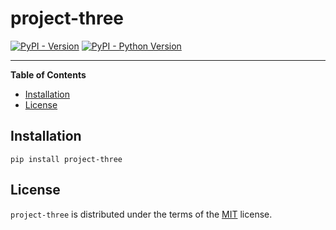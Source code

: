 # project-three

[![PyPI - Version](https://img.shields.io/pypi/v/project-three.svg)](https://pypi.org/project/project-three)
[![PyPI - Python Version](https://img.shields.io/pypi/pyversions/project-three.svg)](https://pypi.org/project/project-three)

-----

**Table of Contents**

- [Installation](#installation)
- [License](#license)

## Installation

```console
pip install project-three
```

## License

`project-three` is distributed under the terms of the [MIT](https://spdx.org/licenses/MIT.html) license.
